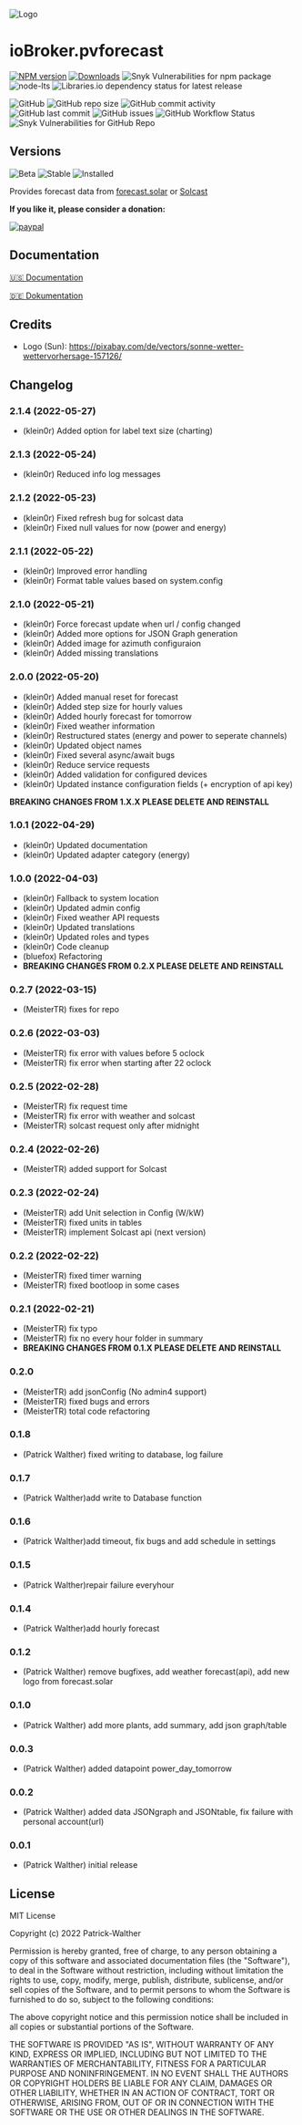 ![Logo](admin/pvforecast.png)

# ioBroker.pvforecast

[![NPM version](https://img.shields.io/npm/v/iobroker.pvforecast?style=flat-square)](https://www.npmjs.com/package/iobroker.pvforecast)
[![Downloads](https://img.shields.io/npm/dm/iobroker.pvforecast?label=npm%20downloads&style=flat-square)](https://www.npmjs.com/package/iobroker.pvforecast)
![Snyk Vulnerabilities for npm package](https://img.shields.io/snyk/vulnerabilities/npm/iobroker.pvforecast?label=npm%20vulnerabilities&style=flat-square)
![node-lts](https://img.shields.io/node/v-lts/iobroker.pvforecast?style=flat-square)
![Libraries.io dependency status for latest release](https://img.shields.io/librariesio/release/npm/iobroker.pvforecast?label=npm%20dependencies&style=flat-square)

![GitHub](https://img.shields.io/github/license/iobroker-community-adapters/iobroker.pvforecast?style=flat-square)
![GitHub repo size](https://img.shields.io/github/repo-size/iobroker-community-adapters/iobroker.pvforecast?logo=github&style=flat-square)
![GitHub commit activity](https://img.shields.io/github/commit-activity/m/iobroker-community-adapters/iobroker.pvforecast?logo=github&style=flat-square)
![GitHub last commit](https://img.shields.io/github/last-commit/iobroker-community-adapters/iobroker.pvforecast?logo=github&style=flat-square)
![GitHub issues](https://img.shields.io/github/issues/iobroker-community-adapters/iobroker.pvforecast?logo=github&style=flat-square)
![GitHub Workflow Status](https://img.shields.io/github/workflow/status/iobroker-community-adapters/iobroker.pvforecast/Test%20and%20Release?label=Test%20and%20Release&logo=github&style=flat-square)
![Snyk Vulnerabilities for GitHub Repo](https://img.shields.io/snyk/vulnerabilities/github/iobroker-community-adapters/iobroker.pvforecast?label=repo%20vulnerabilities&logo=github&style=flat-square)

## Versions

![Beta](https://img.shields.io/npm/v/iobroker.pvforecast.svg?color=red&label=beta)
![Stable](http://iobroker.live/badges/pvforecast-stable.svg)
![Installed](http://iobroker.live/badges/pvforecast-installed.svg)

Provides forecast data from [forecast.solar](https://forecast.solar) or [Solcast](https://solcast.com/)

**If you like it, please consider a donation:**

[![paypal](https://www.paypalobjects.com/en_US/i/btn/btn_donateCC_LG.gif)](https://www.paypal.com/cgi-bin/webscr?cmd=_s-xclick&hosted_button_id=UYB92ZVNEFNF6&source=url)

## Documentation

[🇺🇸 Documentation](./docs/en/pvforecast.md)

[🇩🇪 Dokumentation](./docs/de/pvforecast.md)

## Credits

- Logo (Sun): https://pixabay.com/de/vectors/sonne-wetter-wettervorhersage-157126/

## Changelog
<!--
    Placeholder for the next version (at the beginning of the line):
    ### **WORK IN PROGRESS**
-->
### 2.1.4 (2022-05-27)
* (klein0r) Added option for label text size (charting)

### 2.1.3 (2022-05-24)
* (klein0r) Reduced info log messages

### 2.1.2 (2022-05-23)
* (klein0r) Fixed refresh bug for solcast data
* (klein0r) Fixed null values for now (power and energy)

### 2.1.1 (2022-05-22)
* (klein0r) Improved error handling
* (klein0r) Format table values based on system.config

### 2.1.0 (2022-05-21)
* (klein0r) Force forecast update when url / config changed
* (klein0r) Added more options for JSON Graph generation
* (klein0r) Added image for azimuth configuraion
* (klein0r) Added missing translations

### 2.0.0 (2022-05-20)
* (klein0r) Added manual reset for forecast
* (klein0r) Added step size for hourly values
* (klein0r) Added hourly forecast for tomorrow
* (klein0r) Fixed weather information
* (klein0r) Restructured states (energy and power to seperate channels)
* (klein0r) Updated object names
* (klein0r) Fixed several async/await bugs
* (klein0r) Reduce service requests
* (klein0r) Added validation for configured devices
* (klein0r) Updated instance configuration fields (+ encryption of api key)

**BREAKING CHANGES FROM 1.X.X PLEASE DELETE AND REINSTALL**

### 1.0.1 (2022-04-29)
* (klein0r) Updated documentation
* (klein0r) Updated adapter category (energy)

### 1.0.0 (2022-04-03)
* (klein0r) Fallback to system location
* (klein0r) Updated admin config
* (klein0r) Fixed weather API requests
* (klein0r) Updated translations
* (klein0r) Updated roles and types
* (klein0r) Code cleanup
* (bluefox) Refactoring
* **BREAKING CHANGES FROM 0.2.X PLEASE DELETE AND REINSTALL**

### 0.2.7 (2022-03-15)
* (MeisterTR) fixes for repo

### 0.2.6 (2022-03-03)
* (MeisterTR) fix error with values before 5 oclock
* (MeisterTR) fix error when starting after 22 oclock

### 0.2.5 (2022-02-28)
 * (MeisterTR) fix request time
 * (MeisterTR) fix error with weather and solcast
 * (MeisterTR) solcast request only after midnight

### 0.2.4 (2022-02-26)
 * (MeisterTR) added support for Solcast

### 0.2.3 (2022-02-24)
* (MeisterTR) add Unit selection in Config (W/kW)
* (MeisterTR) fixed units in tables
* (MeisterTR) implement Solcast api (next version)

### 0.2.2 (2022-02-22)
* (MeisterTR) fixed timer warning
* (MeisterTR) fixed bootloop in some cases

### 0.2.1 (2022-02-21)
* (MeisterTR) fix typo
* (MeisterTR) fix no every hour folder in summary
* **BREAKING CHANGES FROM 0.1.X PLEASE DELETE AND REINSTALL**

### 0.2.0
* (MeisterTR) add jsonConfig (No admin4 support)
* (MeisterTR) fixed bugs and errors
* (MeisterTR) total code refactoring

### 0.1.8
* (Patrick Walther) fixed writing to database, log failure

### 0.1.7
* (Patrick Walther)add write to Database function

### 0.1.6
* (Patrick Walther)add timeout, fix bugs and add schedule in settings

### 0.1.5
* (Patrick Walther)repair failure everyhour

### 0.1.4
* (Patrick Walther)add hourly forecast

### 0.1.2
* (Patrick Walther) remove bugfixes, add weather forecast(api), add new logo from forecast.solar

### 0.1.0
* (Patrick Walther) add  more plants, add summary, add json graph/table

### 0.0.3
* (Patrick Walther) added datapoint power_day_tomorrow

### 0.0.2
* (Patrick Walther) added data JSONgraph and JSONtable, fix failure with personal account(url)

### 0.0.1
* (Patrick Walther) initial release

## License
MIT License

Copyright (c) 2022 Patrick-Walther

Permission is hereby granted, free of charge, to any person obtaining a copy
of this software and associated documentation files (the "Software"), to deal
in the Software without restriction, including without limitation the rights
to use, copy, modify, merge, publish, distribute, sublicense, and/or sell
copies of the Software, and to permit persons to whom the Software is
furnished to do so, subject to the following conditions:

The above copyright notice and this permission notice shall be included in all
copies or substantial portions of the Software.

THE SOFTWARE IS PROVIDED "AS IS", WITHOUT WARRANTY OF ANY KIND, EXPRESS OR
IMPLIED, INCLUDING BUT NOT LIMITED TO THE WARRANTIES OF MERCHANTABILITY,
FITNESS FOR A PARTICULAR PURPOSE AND NONINFRINGEMENT. IN NO EVENT SHALL THE
AUTHORS OR COPYRIGHT HOLDERS BE LIABLE FOR ANY CLAIM, DAMAGES OR OTHER
LIABILITY, WHETHER IN AN ACTION OF CONTRACT, TORT OR OTHERWISE, ARISING FROM,
OUT OF OR IN CONNECTION WITH THE SOFTWARE OR THE USE OR OTHER DEALINGS IN THE
SOFTWARE.
